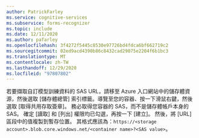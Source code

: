 ```yaml
---
author: PatrickFarley
ms.service: cognitive-services
ms.subservice: forms-recognizer
ms.topic: include
ms.date: 12/11/2020
ms.author: pafarley
ms.openlocfilehash: 3f4272f5445c8530e97726bd4fdca6bf662719c2
ms.sourcegitcommit: 02ed9acd4390b86c8432cad29075e2204f6b1bc3
ms.translationtype: MT
ms.contentlocale: zh-TW
ms.lasthandoff: 12/29/2020
ms.locfileid: "97807802"
---
```

若要擷取自訂模型訓練資料的 SAS URL，請移至 Azure 入口網站中的儲存體資源，然後選取 [儲存體總管] 索引標籤。導覽至您的容器、按一下滑鼠右鍵，然後選取 [取得共用存取簽章]。 務必取得您容器的 SAS，而不是儲存體帳戶本身的 SAS。 確定 [讀取] 和 [列出] 權限均已勾選，再按一下 [建立]。 然後，將 [URL] 區段中的值複製到暫存位置。 其格式應該為：`https://<storage account>.blob.core.windows.net/<container name>?<SAS value>`。